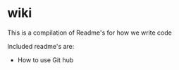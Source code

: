 # wiki
This is a compilation of Readme's for how we write code

Included readme's are:  
- How to use Git hub  
